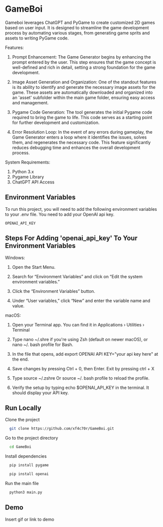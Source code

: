 # GameBoi

Gameboi leverages ChatGPT and PyGame to create customized 2D games based on user input. It is designed to streamline the game development process by automating various stages, from generating game sprits and assets to writing PyGame code. 

Features:

1. Prompt Enhancement: The Game Generator begins by enhancing the prompt entered by the user. This step ensures that the game concept is well-defined and rich in detail, setting a strong foundation for the game development.

2. Image Asset Generation and Organization: One of the standout features is its ability to identify and generate the necessary image assets for the game. These assets are automatically downloaded and organized into an 'asset' subfolder within the main game folder, ensuring easy access and management.

3. Pygame Code Generation: The tool generates the initial Pygame code required to bring the game to life. This code serves as a starting point for further development and customization.

4. Error Resolution Loop: In the event of any errors during gameplay, the Game Generator enters a loop where it identifies the issues, solves them, and regenerates the necessary code. This feature significantly reduces debugging time and enhances the overall development process.

System Requirements:

1. Python 3.x
2. Pygame Library
3. ChatGPT API Access

## Environment Variables

To run this project, you will need to add the following environment variables to your .env file. You need to add your OpenAI api key. 

`OPENAI_API_KEY`




##  Steps For Adding 'openai_api_key' To Your Environment Variables

Windows: 

1. Open the Start Menu.

2. Search for “Environment Variables” and click on “Edit the system environment variables.”

3. Click the “Environment Variables” button.

4. Under “User variables,” click “New” and enter the variable name and value.

macOS:

1. Open your Terminal app. You can find it in Applications › Utilities › Terminal

2. Type nano ~/.shre if you're using Zsh (default on newer macOS), or nano ~/. bash profile for Bash.

3. In the file that opens, add export OPENAI API KEY="your api key here" at the end.

4. Save changes by pressing Ctrl + 0, then Enter. Exit by pressing ctrl + X

5. Type source ~/.zshre Or source ~/. bash profile to reload the profile.

6.  Verify the setup by typing echo $OPENAI_API_KEY in the terminal. It should display your API key.


## Run Locally

Clone the project

```bash
  git clone https://github.com/xf4c70r/GameBoi.git
```

Go to the project directory

```bash
  cd GameBoi
```

Install dependencies

```bash
  pip install pygame
```
```bash
  pip install openai
```

Run the main file

```bash
  python3 main.py
```

## Demo

Insert gif or link to demo
